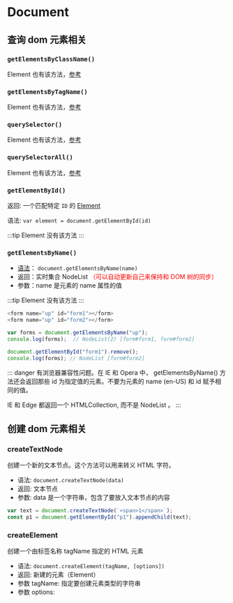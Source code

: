 # Document

## 查询 dom 元素相关

### `getElementsByClassName()`

Element 也有该方法，[参考](/js/element.html#getelementsbyclassname)

### `getElementsByTagName()`

Element 也有该方法，[参考](/js/element.html#element-getelementsbytagname)

### `querySelector()`

Element 也有该方法，[参考](/js/element.html#element-queryselector)

### `querySelectorAll()`

Element 也有该方法，[参考](/js/element.html#element-queryselectorall)

### `getElementById()`

返回: 一个匹配特定 `ID` 的 [ Element ](/js/document.html#element)

语法: `var element = document.getElementById(id)`

:::tip
Element 没有该方法
:::

### `getElementsByName()`

- [语法](https://developer.mozilla.org/zh-CN/docs/Web/API/Document/getElementsByName)： `document.getElementsByName(name)`
- 返回：实时集合 NodeList <font color="red">（可以自动更新自己来保持和 DOM 树的同步）</font>
- 参数：name 是元素的 name 属性的值

:::tip
Element 没有该方法
:::

```js
<form name="up" id="form1"></form>
<form name="up" id="form2"></form>

var forms = document.getElementsByName("up");
console.log(forms);  // NodeList(2) [form#form1, form#form2]

document.getElementById("form1").remove();
console.log(forms); // NodeList [form#form2]
```

::: danger
有浏览器兼容性问题。在 IE 和 Opera 中， getElementsByName() 方法还会返回那些 id 为指定值的元素。不要为元素的 name (en-US) 和 id 赋予相同的值。

IE 和 Edge 都返回一个 HTMLCollection, 而不是 NodeList 。
:::

## 创建 dom 元素相关

### createTextNode

创建一个新的文本节点。这个方法可以用来转义 HTML 字符。

- 语法: `document.createTextNode(data)`
- 返回: 文本节点
- 参数: data 是一个字符串，包含了要放入文本节点的内容

```js
var text = document.createTextNode(`<span>1</span>`);
const p1 = document.getElementById("p1").appendChild(text);
```

### createElement

创建一个由标签名称 tagName 指定的 HTML 元素

- 语法: `document.createElement(tagName, [options])`
- 返回: 新建的元素（Element）
- 参数 tagName: 指定要创建元素类型的字符串
- 参数 options:
